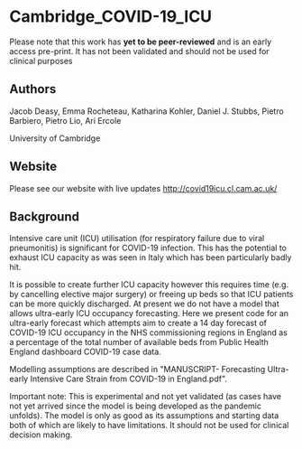 # Cambridge_COVID-19_ICU

Please note that this work has **yet to be peer-reviewed** and is an early access pre-print. It has not been validated and should not be used for clinical purposes

## Authors
Jacob Deasy, Emma Rocheteau, Katharina Kohler, Daniel J. Stubbs, Pietro Barbiero, Pietro Lio, Ari Ercole

University of Cambridge

## Website
Please see our website with live updates http://covid19icu.cl.cam.ac.uk/

## Background
Intensive care unit (ICU) utilisation (for respiratory failure due to viral pneumonitis) is significant for COVID-19 infection. This has the potential to exhaust ICU capacity as was seen in Italy which has been particularly badly hit.

It is possible to create further ICU capacity however this requires time (e.g. by cancelling elective major surgery) or freeing up beds so that ICU patients can be more quickly discharged. At present we do not have a model that allows ultra-early ICU occupancy forecasting. Here we present code for an ultra-early forecast which attempts aim to create a 14 day forecast of COVID-19 ICU occupancy in the NHS commissioning regions in England as a percentage of the total number of available beds from Public Health England dashboard COVID-19 case data.

Modelling assumptions are described in "MANUSCRIPT- Forecasting Ultra-early Intensive Care Strain from COVID-19 in England.pdf".

Important note: This is experimental and not yet validated (as cases have not yet arrived since the model is being developed as the pandemic unfolds). The model is only as good as its assumptions and starting data both of which are likely to have limitations. It should not be used for clinical decision making.

